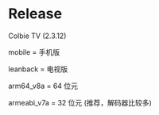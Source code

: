# Release

Colbie TV (2.3.12)

mobile = 手机版

leanback = 电视版


arm64_v8a = 64 位元

armeabi_v7a = 32 位元 (推荐，解码器比较多)
